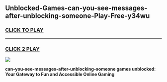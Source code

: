 
## Unblocked-Games-can-you-see-messages-after-unblocking-someone-Play-Free-y34wu
<h3>
<a href="https://premium76.site?title=can-you-see-messages-after-unblocking-someone&ref=20M">CLICK TO PLAY</a></h3>
<hr>

<h3>
<a href="https://premium76.site?title=can-you-see-messages-after-unblocking-someone&ref=20M">CLICK 2 PLAY</a>
  
</h3>

<a href="https://premium76.site?title=can-you-see-messages-after-unblocking-someone&ref=19M"><img src="https://clearcache.store/games.png"></a>


**can-you-see-messages-after-unblocking-someone games unblocked: Your Gateway to Fun and Accessible Online Gaming**
